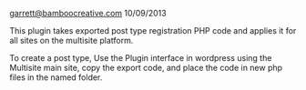 garrett@bamboocreative.com
10/09/2013

This plugin takes exported post type registration PHP code and applies it for all sites on the multisite platform. 

To create a post type, Use the Plugin interface in wordpress using the Multisite main site, copy the export code, and place the code in new php files in the named folder.